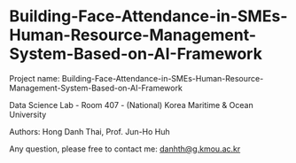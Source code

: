 # Building-Face-Attendance-in-SMEs-Human-Resource-Management-System-Based-on-AI-Framework

Project name: Building-Face-Attendance-in-SMEs-Human-Resource-Management-System-Based-on-AI-Framework

Data Science Lab - Room 407 - (National) Korea Maritime & Ocean University

Authors: Hong Danh Thai, Prof. Jun-Ho Huh

Any question, please free to contact me: danhth@g.kmou.ac.kr
